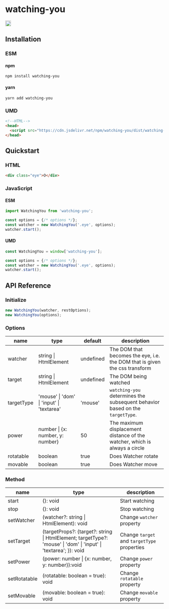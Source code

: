 # watching-you

<a href="https://www.npmjs.com/package/watching-you"><img src="https://badge.fury.io/js/watching-you.svg" alt="npm version" height="18"></a>

## Installation

### ESM

#### npm

```
npm install watching-you
```

#### yarn

```
yarn add watching-you
```

### UMD

```html
<!--HTML-->
<head>
  <script src="https://cdn.jsdelivr.net/npm/watching-you/dist/watching-you.umd.cjs"></script>
</head>
```

## Quickstart

### HTML

```html
<div class="eye">O</div>
```

### JavaScript

#### ESM

```javascript
import WatchingYou from 'watching-you';

const options = {/* options */};
const watcher = new WatchingYou('.eye', options);
watcher.start();
```

#### UMD

```javascript
const WatchingYou = window['watching-you'];

const options = {/* options */};
const watcher = new WatchingYou('.eye', options);
watcher.start();
```

## API Reference

### Initialize

```javascript
new WatchingYou(watcher, restOptions);
new WatchingYou(options);
```

### Options

|name|type|default|description|
|----|----|-------|-----------|
|watcher| string \| HtmlElement | undefined | The DOM that becomes the eye, i.e. the DOM that is given the css transform |
|target| string \| HtmlElement | undefined | The DOM being watched |
|targetType| 'mouse' \| 'dom' \| 'input' \| 'textarea' | 'mouse' | `watching-you` determines the subsequent behavior based on the `targetType`. |
|power| number \| {x: number, y: number} | 50 | The maximum displacement distance of the watcher, which is always a circle |
|rotatable| boolean | true | Does Watcher rotate|
|movable| boolean | true | Does Watcher move |

### Method
|name|type|description|
|----|----|-----------|
|start| (): void | Start watching |
|stop| (): void | Stop watching |
|setWatcher| (watcher?: string \| HtmlElement): void |Change `watcher` property |
|setTarget| (targetProps?: {target?: string \| HtmlElement; targetType?: 'mouse' \| 'dom' \| 'input' \| 'textarea'; }): void | Change `target` and `targetType` properties |
|setPower| (power: number \| {x: number, y: number}):void | Change `power` property |
|setRotatable| (rotatable: boolean = true): void | Change `rotatable` property |
|setMovable| (movable: boolean = true): void | Change `movable` property |
